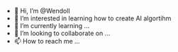 - 👋 Hi, I’m @Wendoll
- 👀 I’m interested in learning how to create AI algortihm
- 🌱 I’m currently learning ...
- 💞️ I’m looking to collaborate on ...
- 📫 How to reach me ...

<!---
Wendoll/Wendoll is a ✨ special ✨ repository because its `README.md` (this file) appears on your GitHub profile.
You can click the Preview link to take a look at your changes.
--->
